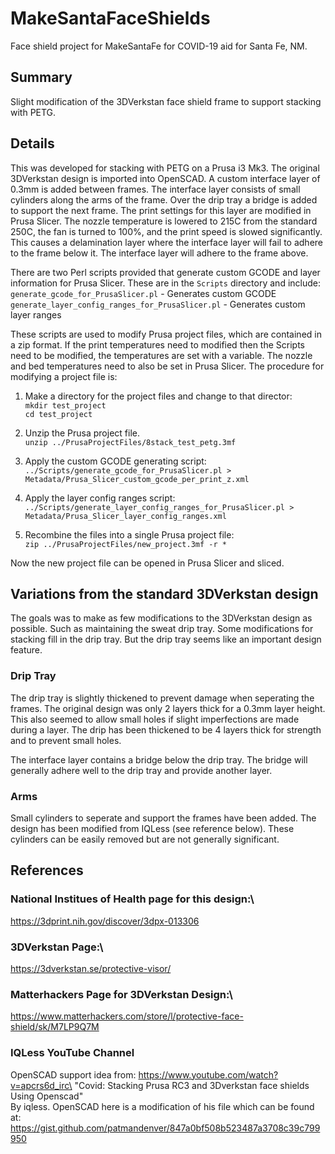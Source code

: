 # MakeSantaFaceShields
Face shield project for MakeSantaFe for COVID-19 aid for Santa Fe, NM.  

## Summary
Slight modification of the 3DVerkstan face shield frame to support stacking with PETG.

## Details
This was developed for stacking with PETG on a Prusa i3 Mk3. The original 3DVerkstan design is imported into 
OpenSCAD. A custom interface layer of 0.3mm is added between frames.  The interface layer consists of small 
cylinders along the arms of the frame.  Over the drip tray a bridge is added to support the next frame. The print 
settings for this layer are modified in Prusa Slicer. The nozzle temperature is lowered to 215C from the standard 250C, 
the fan is turned to 100%, and the print speed is slowed significantly.  This causes a delamination layer where the 
interface layer will fail to adhere to the frame below it. The interface layer will adhere to the frame above. 

There are two Perl scripts provided that generate custom GCODE and layer information for Prusa Slicer. These
are in the `Scripts` directory and include:\
`generate_gcode_for_PrusaSlicer.pl` - Generates custom GCODE\
`generate_layer_config_ranges_for_PrusaSlicer.pl` - Generates custom layer ranges

These scripts are used to modify Prusa project files, which are contained in a zip format.  If the print temperatures
need to modified then the Scripts need to be modified, the temperatures are set with a variable. The nozzle and bed temperatures need to also be set in Prusa Slicer. The procedure for modifying a project file is:

1) Make a directory for the project files and change to that director:\
`mkdir test_project`\
`cd test_project`
 
2) Unzip the Prusa project file.\
`unzip ../PrusaProjectFiles/8stack_test_petg.3mf`

3) Apply the custom GCODE generating script:\
`../Scripts/generate_gcode_for_PrusaSlicer.pl > Metadata/Prusa_Slicer_custom_gcode_per_print_z.xml`

4) Apply the layer config ranges script:\
`../Scripts/generate_layer_config_ranges_for_PrusaSlicer.pl > Metadata/Prusa_Slicer_layer_config_ranges.xml`

5) Recombine the files into a single Prusa project file:\
`zip ../PrusaProjectFiles/new_project.3mf -r *`

Now the new project file can be opened in Prusa Slicer and sliced. 

## Variations from the standard 3DVerkstan design

The goals was to make as few modifications to the 3DVerkstan design as possible. Such as maintaining the sweat drip tray. 
Some modifications for stacking fill in the drip tray. But the drip tray seems like an important design feature.  

### Drip Tray

The drip tray is slightly thickened to prevent damage when seperating the frames.  The original design was only 2 layers
thick for a 0.3mm layer height.  This also seemed to allow small holes if slight imperfections are made during a layer.  The
drip has been thickened to be 4 layers thick for strength and to prevent small holes. 

The interface layer contains a bridge below the drip tray.  The bridge will generally adhere well to the drip tray and provide another layer.  

### Arms

Small cylinders to seperate and support the frames have been added.  The design has been modified from IQLess (see reference below).  These cylinders can be easily removed but are not generally significant.   

### 


## References

### National Institues of Health page for this design:\ 
https://3dprint.nih.gov/discover/3dpx-013306

### 3DVerkstan Page:\
https://3dverkstan.se/protective-visor/

### Matterhackers Page for 3DVerkstan Design:\
https://www.matterhackers.com/store/l/protective-face-shield/sk/M7LP9Q7M

### IQLess YouTube Channel
OpenSCAD support idea from: https://www.youtube.com/watch?v=apcrs6d_irc\
"Covid: Stacking Prusa RC3 and 3Dverkstan face shields Using Openscad"\
By iqless. OpenSCAD here is a modification of his file which can be found at:\
https://gist.github.com/patmandenver/847a0bf508b523487a3708c39c799950


